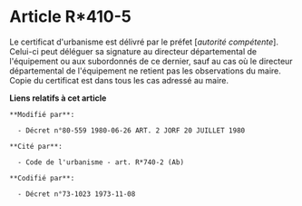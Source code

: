 # Article R*410-5

Le certificat d'urbanisme est délivré par le préfet [*autorité compétente*]. Celui-ci peut déléguer sa signature au directeur
départemental de l'équipement ou aux subordonnés de ce dernier, sauf au cas où le directeur départemental de l'équipement ne
retient pas les observations du maire. Copie du certificat est dans tous les cas adressé au maire.

**Liens relatifs à cet article**

	**Modifié par**:

	  - Décret n°80-559 1980-06-26 ART. 2 JORF 20 JUILLET 1980

	**Cité par**:

	  - Code de l'urbanisme - art. R*740-2 (Ab)

	**Codifié par**:

	  - Décret n°73-1023 1973-11-08
